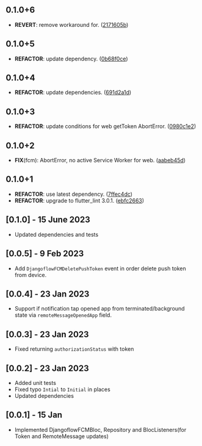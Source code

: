 ## 0.1.0+6

 - **REVERT**: remove workaround for. ([2171605b](https://github.com/djangoflow/flutter-djangoflow/commit/2171605be95e377054f5c53182c00675c71c5f77))

## 0.1.0+5

 - **REFACTOR**: update dependency. ([0b68f0ce](https://github.com/djangoflow/flutter-djangoflow/commit/0b68f0cef10551dc2572d2133861c472578669b0))

## 0.1.0+4

 - **REFACTOR**: update dependencies. ([691d2a1d](https://github.com/djangoflow/flutter-djangoflow/commit/691d2a1d8c087e33194b986ed77d33af92d19d0d))

## 0.1.0+3

 - **REFACTOR**: update conditions for web getToken AbortError. ([0980c1e2](https://github.com/djangoflow/flutter-djangoflow/commit/0980c1e281b86504754a24832b76a7b617e939dd))

## 0.1.0+2

 - **FIX**(fcm): AbortError, no active Service Worker for web. ([aabeb45d](https://github.com/djangoflow/flutter-djangoflow/commit/aabeb45d13b20d04ffea5321fdcd7f6c03176821))

## 0.1.0+1

 - **REFACTOR**: use latest dependency. ([7ffec4dc](https://github.com/djangoflow/flutter-djangoflow/commit/7ffec4dcd4b52bebde4fa37706649556ae7d6394))
 - **REFACTOR**: upgrade to flutter_lint 3.0.1. ([ebfc2663](https://github.com/djangoflow/flutter-djangoflow/commit/ebfc266338959dece73dd2b2198277ef0d225bb2))

## [0.1.0] - 15 June 2023

- Updated dependencies and tests

## [0.0.5] - 9 Feb 2023

- Add `DjangoflowFCMDeletePushToken` event in order delete push token from device.

## [0.0.4] - 23 Jan 2023

- Support if notification tap opened app from terminated/background state via `remoteMessageOpenedApp` field.

## [0.0.3] - 23 Jan 2023

- Fixed returning `authorizationStatus` with token

## [0.0.2] - 23 Jan 2023

- Added unit tests
- Fixed typo `Intial` to `Initial` in places
- Updated dependencies

## [0.0.1] - 15 Jan

- Implemented DjangoflowFCMBloc, Repository and BlocListeners(for Token and RemoteMessage updates)
